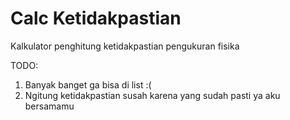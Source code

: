 # Calc Ketidakpastian
Kalkulator penghitung ketidakpastian pengukuran fisika

TODO:
1. Banyak banget ga bisa di list :(
2. Ngitung ketidakpastian susah karena yang sudah pasti ya aku bersamamu
